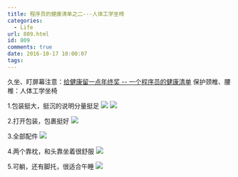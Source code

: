 ```yaml
---
title: 程序员的健康清单之二---人体工学坐椅
categories:
  - Life
url: 809.html
id: 809
comments: true
date: 2016-10-17 10:00:07
tags:
---
```


久坐、盯屏幕注意：[给健康留一点年终奖 \-\- 一个程序员的健康清单](https://antscript.com/post/2017-01-24-developer-health-list/) 保护颈椎、腰椎：人体工学坐椅 

1.包装挺大，挺沉的说明分量挺足 ![](http://www.le-more.com/wp-content/uploads/2017/03/chair_0.jpg) ![](http://www.le-more.com/wp-content/uploads/2017/03/chair_1.jpg) 

2.打开包装，包裹挺好 ![](http://www.le-more.com/wp-content/uploads/2017/03/chair_2.jpg) 

3.全部配件 ![](http://www.le-more.com/wp-content/uploads/2017/03/chair_3.jpg) 

4.两个靠枕，和头靠坐着很舒服 ![](http://www.le-more.com/wp-content/uploads/2017/03/chair_4.jpg) 

5.可躺，还有脚托，很适合午睡 ![](http://www.le-more.com/wp-content/uploads/2017/03/chair_5.jpg)